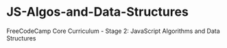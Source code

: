 
# JS-Algos-and-Data-Structures

FreeCodeCamp Core Curriculum - Stage 2: JavaScript Algorithms and Data Structures
